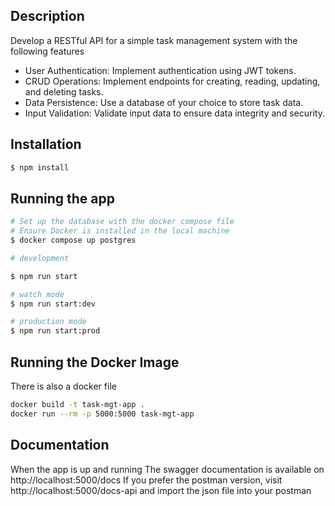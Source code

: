 
## Description

Develop a RESTful API for a simple task management system with the following features
- User Authentication: Implement authentication using JWT tokens.
- CRUD Operations: Implement endpoints for creating, reading, updating, and deleting tasks.
- Data Persistence: Use a database of your choice to store task data.
- Input Validation: Validate input data to ensure data integrity and security.


## Installation

```bash
$ npm install
```

## Running the app

```bash
# Set up the database with the docker compose file
# Ensure Docker is installed in the local machine
$ docker compose up postgres

# development

$ npm run start

# watch mode
$ npm run start:dev

# production mode
$ npm run start:prod
```

## Running the Docker Image
There is also a docker file 

```bash
docker build -t task-mgt-app .
docker run --rm -p 5000:5000 task-mgt-app

```


## Documentation

When the app is up and running
The swagger documentation is available on http://localhost:5000/docs
If you prefer the postman version, visit http://localhost:5000/docs-api and import the json file into your postman